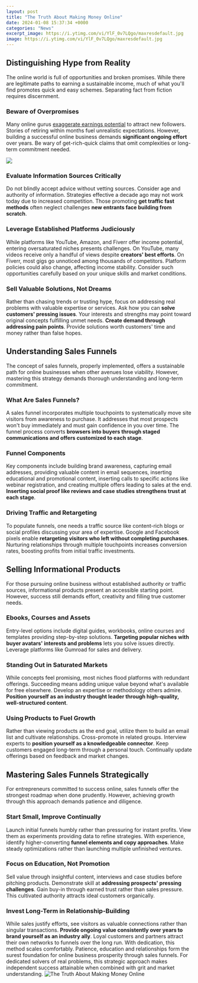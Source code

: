 ```yaml
---
layout: post
title: "The Truth About Making Money Online"
date: 2024-01-08 15:37:34 +0000
categories: "News"
excerpt_image: https://i.ytimg.com/vi/YlF_0v7LQgo/maxresdefault.jpg
image: https://i.ytimg.com/vi/YlF_0v7LQgo/maxresdefault.jpg
---
```


## Distinguishing Hype from Reality
The online world is full of opportunities and broken promises. While there are legitimate paths to earning a sustainable income, much of what you'll find promotes quick and easy schemes. Separating fact from fiction requires discernment.
### Beware of Overpromises 
Many online gurus [exaggerate earnings potential](https://store.fi.io.vn/funny-chihuahuas-halloween-costume-witch-chihuahua-dog-lover-312-chihuahua-dog) to attract new followers. Stories of retiring within months fuel unrealistic expectations. However, building a successful online business demands **significant ongoing effort** over years. Be wary of get-rich-quick claims that omit complexities or long-term commitment needed.

![](https://www.goreviewrite.com/wp-content/uploads/2022/03/The-Truth-About-Making-Money-Online.jpg)
### Evaluate Information Sources Critically  
Do not blindly accept advice without vetting sources. Consider age and authority of information. Strategies effective a decade ago may not work today due to increased competition. Those promoting **get traffic fast methods** often neglect challenges **new entrants face building from scratch**. 
### Leverage Established Platforms Judiciously
While platforms like YouTube, Amazon, and Fiverr offer income potential, entering oversaturated niches presents challenges. On YouTube, many videos receive only a handful of views despite **creators' best efforts**. On Fiverr, most gigs go unnoticed among thousands of competitors. Platform policies could also change, affecting income stability. Consider such opportunities carefully based on your unique skills and market conditions.
### Sell Valuable Solutions, Not Dreams
Rather than chasing trends or trusting hype, focus on addressing real problems with valuable expertise or services. Ask how you can **solve customers' pressing issues**. Your interests and strengths may point toward original concepts fulfilling unmet needs. **Create demand through addressing pain points**. Provide solutions worth customers' time and money rather than false hopes.
## Understanding Sales Funnels 
The concept of sales funnels, properly implemented, offers a sustainable path for online businesses when other avenues lose viability. However, mastering this strategy demands thorough understanding and long-term commitment. 
### What Are Sales Funnels?
A sales funnel incorporates multiple touchpoints to systematically move site visitors from awareness to purchase. It addresses that most prospects won't buy immediately and must gain confidence in you over time. The funnel process converts **browsers into buyers through staged communications and offers customized to each stage**.
### Funnel Components 
Key components include building brand awareness, capturing email addresses, providing valuable content in email sequences, inserting educational and promotional content, inserting calls to specific actions like webinar registration, and creating multiple offers leading to sales at the end. **Inserting social proof like reviews and case studies strengthens trust at each stage**.
### Driving Traffic and Retargeting
To populate funnels, one needs a traffic source like content-rich blogs or social profiles discussing your area of expertise. Google and Facebook pixels enable **retargeting visitors who left without completing purchases**. Nurturing relationships through multiple touchpoints increases conversion rates, boosting profits from initial traffic investments.
## Selling Informational Products
For those pursuing online business without established authority or traffic sources, informational products present an accessible starting point. However, success still demands effort, creativity and filling true customer needs.
### Ebooks, Courses and Assets 
Entry-level options include digital guides, workbooks, online courses and templates providing step-by-step solutions. **Targeting popular niches with buyer avatars' interests and problems** lets you solve issues directly. Leverage platforms like Gumroad for sales and delivery.
### Standing Out in Saturated Markets
While concepts feel promising, most niches flood platforms with redundant offerings. Succeeding means adding unique value beyond what's available for free elsewhere. Develop an expertise or methodology others admire. **Position yourself as an industry thought leader through high-quality, well-structured content**.  
### Using Products to Fuel Growth
Rather than viewing products as the end goal, utilize them to build an email list and cultivate relationships. Cross-promote in related groups. Interview experts to **position yourself as a knowledgeable connector**. Keep customers engaged long-term through a personal touch. Continually update offerings based on feedback and market changes.
## Mastering Sales Funnels Strategically
For entrepreneurs committed to success online, sales funnels offer the strongest roadmap when done prudently. However, achieving growth through this approach demands patience and diligence.
### Start Small, Improve Continually
Launch initial funnels humbly rather than pressuring for instant profits. View them as experiments providing data to refine strategies. With experience, identify higher-converting **funnel elements and copy approaches**. Make steady optimizations rather than launching multiple unfinished ventures. 
### Focus on Education, Not Promotion 
Sell value through insightful content, interviews and case studies before pitching products. Demonstrate skill at **addressing prospects' pressing challenges**. Gain buy-in through earned trust rather than sales pressure. This cultivated authority attracts ideal customers organically. 
### Invest Long-Term in Relationship-Building
While sales justify efforts, see visitors as valuable connections rather than singular transactions. **Provide ongoing value consistently over years to brand yourself as an industry ally**. Loyal customers and partners attract their own networks to funnels over the long run. With dedication, this method scales comfortably.
Patience, education and relationships form the surest foundation for online business prosperity through sales funnels. For dedicated solvers of real problems, this strategic approach makes independent success attainable when combined with grit and market understanding.
![The Truth About Making Money Online](https://i.ytimg.com/vi/YlF_0v7LQgo/maxresdefault.jpg)